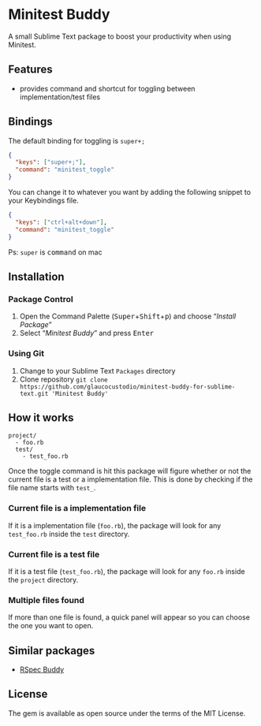 # Minitest Buddy

A small Sublime Text package to boost your productivity when using Minitest.

## Features

- provides command and shortcut for toggling between implementation/test files

## Bindings

The default binding for toggling is `super+;`
```json
{
  "keys": ["super+;"],
  "command": "minitest_toggle"
}
```

You can change it to whatever you want by adding the following snippet to your Keybindings file.
```json
{
  "keys": ["ctrl+alt+down"],
  "command": "minitest_toggle"
}
```

Ps: `super` is <kbd>command</kbd> on mac

## Installation

### Package Control

1. Open the Command Palette (<kbd>Super</kbd>+<kbd>Shift</kbd>+<kbd>p</kbd>) and choose “*Install Package*”
2. Select “*Minitest Buddy*” and press <kbd>Enter</kbd>

### Using Git

1. Change to your Sublime Text `Packages` directory
2. Clone repository `git clone https://github.com/glaucocustodio/minitest-buddy-for-sublime-text.git 'Minitest Buddy'`

## How it works

```
project/
  - foo.rb
  test/
    - test_foo.rb
```

Once the toggle command is hit this package will figure whether or not the current file is a test or a implementation file. This is done by checking if the file name starts with `test_`.

### Current file is a implementation file

If it is a implementation file (`foo.rb`), the package will look for any `test_foo.rb` inside the `test` directory.

### Current file is a test file

If it is a test file (`test_foo.rb`), the package will look for any `foo.rb` inside the `project` directory.

### Multiple files found

If more than one file is found, a quick panel will appear so you can choose the one you want to open.

## Similar packages

- [RSpec Buddy](https://github.com/glaucocustodio/rspec-buddy-for-sublime-text)

## License

The gem is available as open source under the terms of the MIT License.
